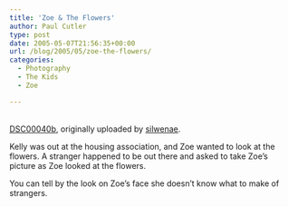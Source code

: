 ```yaml
---
title: 'Zoe & The Flowers'
author: Paul Cutler
type: post
date: 2005-05-07T21:56:35+00:00
url: /blog/2005/05/zoe-the-flowers/
categories:
  - Photography
  - The Kids
  - Zoe

---
```

<div class="flickr-frame">
  <a href="http://www.flickr.com/photos/silwenae/12821779/" title="photo sharing"><img src="https://i1.wp.com/photos10.flickr.com/12821779_ac20dbe110.jpg?w=700" class="flickr-photo" alt="" data-recalc-dims="1" /></a><br /> <br /> <span class="flickr-caption"><a href="http://www.flickr.com/photos/silwenae/12821779/">DSC00040b</a>, originally uploaded by <a href="http://www.flickr.com/people/silwenae/">silwenae</a>.</span>
</div>

<p class="flickr-yourcomment">
  Kelly was out at the housing association, and Zoe wanted to look at the flowers. A stranger happened to be out there and asked to take Zoe&#8217;s picture as Zoe looked at the flowers.
</p>

You can tell by the look on Zoe&#8217;s face she doesn&#8217;t know what to make of strangers.